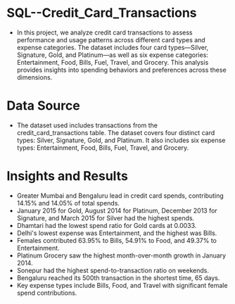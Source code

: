# SQL--Credit_Card_Transactions
- In this project, we analyze credit card transactions to assess performance and usage patterns across different card types and expense categories. The dataset includes four card types—Silver, Signature, Gold, and Platinum—as well as six expense categories: Entertainment, Food, Bills, Fuel, Travel, and Grocery. This analysis provides insights into spending behaviors and preferences across these dimensions.

# Data Source
- The dataset used includes transactions from the credit_card_transactions table. The dataset covers four distinct card types: Silver, Signature, Gold, and Platinum. It also includes six expense types: Entertainment, Food, Bills, Fuel, Travel, and Grocery.

# Insights and Results
- Greater Mumbai and Bengaluru lead in credit card spends, contributing 14.15% and 14.05% of total spends.
- January 2015 for Gold, August 2014 for Platinum, December 2013 for Signature, and March 2015 for Silver had the highest spends.
- Dhamtari had the lowest spend ratio for Gold cards at 0.0033.
- Delhi's lowest expense was Entertainment, and the highest was Bills.
- Females contributed 63.95% to Bills, 54.91% to Food, and 49.37% to Entertainment.
- Platinum Grocery saw the highest month-over-month growth in January 2014.
- Sonepur had the highest spend-to-transaction ratio on weekends.
- Bengaluru reached its 500th transaction in the shortest time, 65 days.
- Key expense types include Bills, Food, and Travel with significant female spend contributions.
